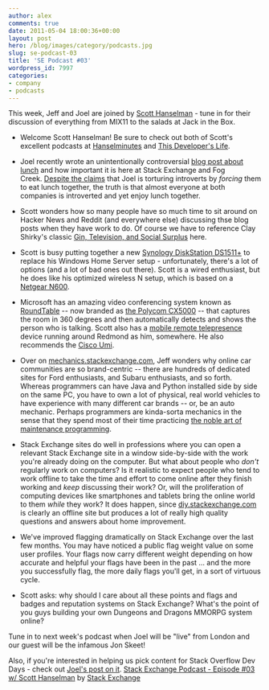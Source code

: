 ```yaml
---
author: alex
comments: true
date: 2011-05-04 18:00:36+00:00
layout: post
hero: /blog/images/category/podcasts.jpg
slug: se-podcast-03
title: 'SE Podcast #03'
wordpress_id: 7997
categories:
- company
- podcasts
---
```


This week, Jeff and Joel are joined by [Scott Hanselman](http://www.hanselman.com/blog/) - tune in for their discussion of everything from MIX11 to the salads at Jack in the Box.



	
  * Welcome Scott Hanselman! Be sure to check out both of Scott's excellent podcasts at [Hanselminutes](http://www.hanselminutes.com/) and [This Developer's Life](http://thisdeveloperslife.com/).

	
  * Joel recently wrote an unintentionally controversial [blog post about lunch](http://www.joelonsoftware.com/items/2011/04/28.html) and how important it is here at Stack Exchange and Fog Creek. [Despite the claims](http://news.ycombinator.com/item?id=2494398) that Joel is torturing introverts by _forcing_ them to eat lunch together, the truth is that almost everyone at both companies is introverted and yet enjoy lunch together.

	
  * Scott wonders how so many people have so much time to sit around on Hacker News and Reddit (and everywhere else) discussing thse blog posts when they have work to do. Of course we have to reference Clay Shirky's classic [Gin, Television, and Social Surplus](http://replay.web.archive.org/20080512021738/http://www.herecomeseverybody.org/2008/04/looking-for-the-mouse.html) here.

	
  * Scott is busy putting together a new [Synology DiskStation DS1511+](http://www.amazon.com/dp/B004GKLT4G/?tag=stackoverfl08-20) to replace his Windows Home Server setup - unfortunately, there's a lot of options (and a lot of bad ones out there). Scott is a wired enthusiast, but he does like his optimized wireless N setup, which is based on a [Netgear N600](http://www.amazon.com/dp/B0041LYY6K/?tag=stackoverfl08-20).

	
  * Microsoft has an amazing video conferencing system known as [RoundTable](http://www.microsoft.com/uc/products/roundtable.mspx) -- now branded as [the Polycom CX5000](http://www.polycom.com/products/voice/conferencing_solutions/microsoft_optimized_conferencing/cx5000.html) -- that captures the room in 360 degrees and then automatically detects and shows the person who is talking. Scott also has a [mobile remote telepresence](http://www.hanselman.com/blog/BuildingAnEmbodiedSocialProxyOrCrazyWebcamRemoteCartThing.aspx) device running around Redmond as him, somewhere. He also recommends the [Cisco Umi](http://www.hanselman.com/blog/ReviewLivingWorkingAndUsingTheCiscoUmiPersonalTelepresenceSystemAllThatAndBagOfChips.aspx).

	
  * Over on [mechanics.stackexchange.com](http://mechanics.stackexchange.com/), Jeff wonders why online car communities are so brand-centric -- there are hundreds of dedicated sites for Ford enthusiasts, and Subaru enthusiasts, and so forth. Whereas programmers can have Java and Python installed side by side on the same PC, you have to own a lot of physical, real world vehicles to have experience with many different car brands -- or, be an auto mechanic. Perhaps programmers are kinda-sorta mechanics in the sense that they spend most of their time practicing [the noble art of maintenance programming](http://www.codinghorror.com/blog/2006/06/the-noble-art-of-maintenance-programming.html).

	
  * Stack Exchange sites do well in professions where you can open a relevant Stack Exchange site in a window side-by-side with the work you're already doing on the computer. But what about people who _don't_ regularly work on computers? Is it realistic to expect people who tend to work offline to take the time and effort to come online after they finish working and _keep_ discussing their work? Or, will the proliferation of computing devices like smartphones and tablets bring the online world to them _while_ they work? It does happen, since [diy.stackexchange.com](http://diy.stackexchange.com) is clearly an offline site but produces a lot of really high quality questions and answers about home improvement.

	
  * We've improved flagging dramatically on Stack Exchange over the last few months. You may have noticed a public flag weight value on some user profiles. Your flags now carry different weight depending on how accurate and helpful your flags have been in the past ... and the more you successfully flag, the more daily flags you'll get, in a sort of virtuous cycle.

	
  * Scott asks: why should I care about all these points and flags and badges and reputation systems on Stack Exchange? What's the point of you guys building your own Dungeons and Dragons MMORPG system online?


Tune in to next week's podcast when Joel will be "live" from London and our guest will be the infamous Jon Skeet!

Also, if you're interested in helping us pick content for Stack Overflow Dev Days - check out [Joel's post on it](http://blog.stackoverflow.com/2011/05/devdays-2011-planning-begins/).
 [Stack Exchange Podcast - Episode #03 w/ Scott Hanselman](http://soundcloud.com/stack-exchange/se-episode03) by [Stack Exchange](http://soundcloud.com/stack-exchange)
